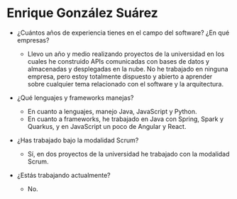 # Enrique González Suárez

- ¿Cuántos años de experiencia tienes en el campo del software? ¿En qué empresas?
     - Llevo un año y medio realizando proyectos de la universidad en los cuales he construido APIs comunicadas con bases de datos y almacenadas y desplegadas en la nube. No he trabajado en ninguna empresa, pero estoy totalmente dispuesto y abierto a aprender sobre cualquier tema relacionado con el software y la arquitectura.
- ¿Qué lenguajes y frameworks manejas?

    - En cuanto a lenguajes, manejo Java, JavaScript y Python.
    - En cuanto a frameworks, he trabajado en Java con Spring, Spark y Quarkus, y en JavaScript un poco de Angular y React.
- ¿Has trabajado bajo la modalidad Scrum?
    - Sí, en dos proyectos de la universidad he trabajado con la modalidad Scrum.
- ¿Estás trabajando actualmente?
    - No.

